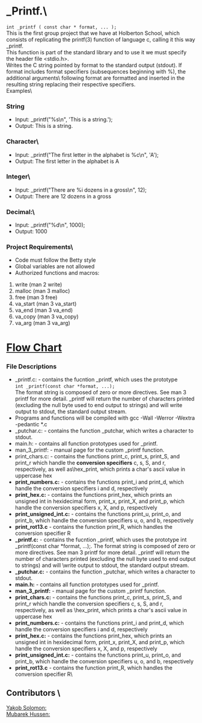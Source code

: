 # _Printf.\
 `int _printf ( const char * format, ... );`\
This is the first group project that we have at Holberton School, which consists of replicating the printf(3) function of language c, calling it this way _printf.\
This function is part of the standard library and to use it we must specify the header file <stdio.h>.\
Writes the C string pointed by format to the standard output (stdout). If format includes format specifiers (subsequences beginning with %), the additional arguments\ following format are formatted and inserted in the resulting string replacing their respective specifiers.\
Examples\
### String
- Input: _printf("%s\n", 'This is a string.');
-	Output: This is a string.
### Character\
- Input: _printf("The first letter in the alphabet is %c\n", 'A');
-	Output: The first letter in the alphabet is A
### Integer\
- Input: _printf("There are %i dozens in a gross\n", 12);
-	Output: There are 12 dozens in a gross
### Decimal:\
-	Input: _printf("%d\n", 1000);
-	Output: 1000
### Project Requirements\
-	Code must follow the Betty style
-	Global variables are not allowed
-	Authorized functions and macros:
  1. write (man 2 write)
  2. malloc (man 3 malloc)
  3.	free (man 3 free)
  4.	va_start (man 3 va_start)
  5.	va_end (man 3 va_end)
  6.	va_copy (man 3 va_copy)
  7. va_arg (man 3 va_arg)
 # [Flow Chart](https://docs.google.com/document/d/1KGMfHEsdLJTFXYyhCasAPz5dpWv3_QXRDQQc886jVbs/edit?usp=sharing)
### File Descriptions
-	_printf.c: - contains the fucntion _printf, which uses the prototype\
 `int _printf(const char *format, ...);`\
 The format string is composed of zero or more directives. See man 3 printf for more detail. _printf will return the number of characters printed (excluding the null byte used to end output to strings) and will write output to stdout, the standard output stream.
-	Programs and functions will be compiled with gcc -Wall -Werror -Wextra -pedantic *.c
-	_putchar.c: - contains the function _putchar, which writes a character to stdout.
-	main.h: - contains all function prototypes used for _printf.
-	man_3_printf: - manual page for the custom _printf function.
-	print_chars.c: - contains the functions print_c, print_s, print_S, and print_r which handle the **conversion specifiers** c, s, S, and r, respectively, as well as\hex_print, which prints a char's ascii value in uppercase hex
-	**print_numbers.c:** - contains the functions print_i and print_d, which handle the conversion specifiers i and d, respectively
-	**print_hex.c:** - contains the functions print_hex, which prints an unsigned int in hexidecimal form, print_x, print_X, and print_p, which handle the conversion specifiers x, X, and p, respectively
-	**print_unsigned_int.c:** - contains the functions print_u, print_o, and print_b, which handle the conversion specifiers u, o, and b, respectively
-	**print_rot13.c** - contains the function print_R, which handles the conversion specifier R
- **_printf.c:** - contains the fucntion _printf, which uses the prototype int _printf(const char *format, ...);. The format string is composed of zero or more directives. See man 3 printf for more detail. _printf will return the number of characters printed (excluding the null byte used to end output to strings) and will \write output to stdout, the standard output stream.
-	**_putchar.c:** - contains the function _putchar, which writes a character to stdout.
-	**main.h:** - contains all function prototypes used for _printf.
-	**man_3_printf:** - manual page for the custom _printf function.
-	**print_chars.c:** - contains the functions print_c, print_s, print_S, and print_r which handle the conversion specifiers c, s, S, and r, respectively, as well as \hex_print, which prints a char's ascii value in uppercase hex
-	**print_numbers.c:** - contains the functions print_i and print_d, which handle the conversion specifiers i and d, respectively
-	**print_hex.c:** - contains the functions print_hex, which prints an unsigned int in hexidecimal form, print_x, print_X, and print_p, which handle the conversion specifiers x, X, and p, respectively
-	**print_unsigned_int.c:** - contains the functions print_u, print_o, and print_b, which handle the conversion specifiers u, o, and b, respectively
-	**print_rot13.c** - contains the function print_R, which handles the conversion specifier R\
## Contributors \
[Yakob Solomon:](https://github.com/yakobsolo)\
[Mubarek Hussen:](https://github.com/MubarekHussen)




